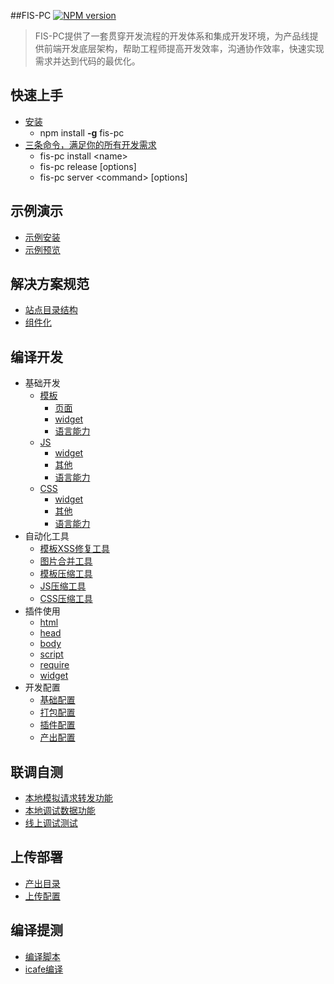 ##FIS-PC
[![NPM version](https://badge.fury.io/js/fis-pc.png)](http://badge.fury.io/js/fis-pc)

> FIS-PC提供了一套贯穿开发流程的开发体系和集成开发环境，为产品线提供前端开发底层架构，帮助工程师提高开发效率，沟通协作效率，快速实现需求并达到代码的最优化。

## 快速上手

* [安装](https://github.com/fis-dev/fis-pc/wiki/快速上手#)
    * npm install **-g** fis-pc
* [三条命令，满足你的所有开发需求](https://github.com/fis-dev/fis-pc/wiki/%E5%BF%AB%E9%80%9F%E4%B8%8A%E6%89%8B#%E4%B8%89%E6%9D%A1%E5%91%BD%E4%BB%A4%E6%BB%A1%E8%B6%B3%E4%BD%A0%E7%9A%84%E6%89%80%E6%9C%89%E9%9C%80%E6%B1%82)
    * fis-pc install &lt;name&gt;
    * fis-pc release &#91;options&#93;
    * fis-pc server &lt;command&gt; &#91;options&#93;

## 示例演示

* [示例安装](https://github.com/fis-dev/fis-pc/wiki/%E7%A4%BA%E4%BE%8B#%E7%A4%BA%E4%BE%8B%E5%AE%89%E8%A3%85)
* [示例预览](https://github.com/fis-dev/fis-pc/wiki/%E7%A4%BA%E4%BE%8B#%E7%A4%BA%E4%BE%8B%E9%A2%84%E8%A7%88)

## 解决方案规范

* [站点目录结构](https://github.com/fis-dev/fis-pc/wiki/%E8%A7%A3%E5%86%B3%E6%96%B9%E6%A1%88%E8%A7%84%E8%8C%83#)
* [组件化](https://github.com/fis-dev/fis-pc/wiki/%E8%A7%A3%E5%86%B3%E6%96%B9%E6%A1%88%E8%A7%84%E8%8C%83#-1)

## 编译开发

* 基础开发
    * [模板](https://github.com/fis-dev/fis-pc/wiki/模板)
        * [页面](https://github.com/fis-dev/fis-pc/wiki/%E6%A8%A1%E6%9D%BF#%E9%A1%B5%E9%9D%A2)
        * [widget](https://github.com/fis-dev/fis-pc/wiki/%E6%A8%A1%E6%9D%BF#widget)
        * [语言能力](https://github.com/fis-dev/fis-pc/wiki/%E6%A8%A1%E6%9D%BF#widget)
    * [JS](https://github.com/fis-dev/fis-pc/wiki/js)
        * [widget](https://github.com/fis-dev/fis-pc/wiki/js#widget)
        * [其他](https://github.com/fis-dev/fis-pc/wiki/js#%E5%85%B6%E4%BB%96)
        * [语言能力](https://github.com/fis-dev/fis-pc/wiki/js#%E8%AF%AD%E8%A8%80%E8%83%BD%E5%8A%9B)
    * [CSS](https://github.com/fis-dev/fis-pc/wiki/css)
        * [widget](https://github.com/fis-dev/fis-pc/wiki/css#widget)
        * [其他](https://github.com/fis-dev/fis-pc/wiki/css#%E5%85%B6%E4%BB%96)
        * [语言能力](https://github.com/fis-dev/fis-pc/wiki/css#%E8%AF%AD%E8%A8%80%E8%83%BD%E5%8A%9B)
* 自动化工具
    * [模板XSS修复工具](https://github.com/fis-dev/fis-pc/wiki/%E8%87%AA%E5%8A%A8%E5%8C%96%E5%B7%A5%E5%85%B7#xss)
    * [图片合并工具](https://github.com/fis-dev/fis-pc/wiki/%E8%87%AA%E5%8A%A8%E5%8C%96%E5%B7%A5%E5%85%B7#%E5%9B%BE%E7%89%87%E5%90%88%E5%B9%B6%E5%B7%A5%E5%85%B7)
    * [模板压缩工具](https://github.com/fis-dev/fis-pc/wiki/%E8%87%AA%E5%8A%A8%E5%8C%96%E5%B7%A5%E5%85%B7#%E6%A8%A1%E6%9D%BF%E5%8E%8B%E7%BC%A9%E5%B7%A5%E5%85%B7)
    * [JS压缩工具](https://github.com/fis-dev/fis-pc/wiki/%E8%87%AA%E5%8A%A8%E5%8C%96%E5%B7%A5%E5%85%B7#js%E5%8E%8B%E7%BC%A9%E5%B7%A5%E5%85%B7)
    * [CSS压缩工具](https://github.com/fis-dev/fis-pc/wiki/%E8%87%AA%E5%8A%A8%E5%8C%96%E5%B7%A5%E5%85%B7#css%E5%8E%8B%E7%BC%A9%E5%B7%A5%E5%85%B7)
* 插件使用
    * [html](https://github.com/fis-dev/fis-pc/wiki/%E6%8F%92%E4%BB%B6%E4%BD%BF%E7%94%A8#html)
    * [head](https://github.com/fis-dev/fis-pc/wiki/%E6%8F%92%E4%BB%B6%E4%BD%BF%E7%94%A8#head)
    * [body](https://github.com/fis-dev/fis-pc/wiki/%E6%8F%92%E4%BB%B6%E4%BD%BF%E7%94%A8#body)
    * [script](https://github.com/fis-dev/fis-pc/wiki/%E6%8F%92%E4%BB%B6%E4%BD%BF%E7%94%A8#script)
    * [require](https://github.com/fis-dev/fis-pc/wiki/%E6%8F%92%E4%BB%B6%E4%BD%BF%E7%94%A8#require)
    * [widget](https://github.com/fis-dev/fis-pc/wiki/%E6%8F%92%E4%BB%B6%E4%BD%BF%E7%94%A8#widget)
* 开发配置
    * [基础配置](https://github.com/fis-dev/fis-pc/wiki/%E5%9F%BA%E7%A1%80%E9%85%8D%E7%BD%AE)
    * [打包配置](https://github.com/fis-dev/fis-pc/wiki/%E6%89%93%E5%8C%85%E9%85%8D%E7%BD%AE)
    * [插件配置](https://github.com/fis-dev/fis-pc/wiki/%E6%8F%92%E4%BB%B6%E9%85%8D%E7%BD%AE)
    * [产出配置](https://github.com/fis-dev/fis-pc/wiki/%E4%BA%A7%E5%87%BA%E9%85%8D%E7%BD%AE)

## 联调自测

* [本地模拟请求转发功能](https://github.com/fis-dev/fis-pc/wiki/%E6%9C%AC%E5%9C%B0%E6%A8%A1%E6%8B%9F%E8%AF%B7%E6%B1%82%E8%BD%AC%E5%8F%91%E5%8A%9F%E8%83%BD)
* [本地调试数据功能](https://github.com/fis-dev/fis-pc/wiki/%E6%9C%AC%E5%9C%B0%E8%B0%83%E8%AF%95%E6%95%B0%E6%8D%AE%E5%8A%9F%E8%83%BD)
* [线上调试测试](https://github.com/fis-dev/fis-pc/wiki/%E7%BA%BF%E4%B8%8A%E8%B0%83%E8%AF%95%E6%B5%8B%E8%AF%95)

## 上传部署

* [产出目录](https://github.com/fis-dev/fis-pc/wiki/%E4%B8%8A%E4%BC%A0%E9%83%A8%E7%BD%B2#%E4%BA%A7%E5%87%BA%E7%9B%AE%E5%BD%95)
* [上传配置](https://github.com/fis-dev/fis-pc/wiki/%E4%B8%8A%E4%BC%A0%E9%83%A8%E7%BD%B2#%E4%B8%8A%E4%BC%A0%E9%85%8D%E7%BD%AE)

## 编译提测

* [编译脚本](https://github.com/fis-dev/fis-pc/wiki/%E7%BC%96%E8%AF%91%E6%8F%90%E6%B5%8B#%E7%BC%96%E8%AF%91%E8%84%9A%E6%9C%AC)
* [icafe编译](https://github.com/fis-dev/fis-pc/wiki/%E7%BC%96%E8%AF%91%E6%8F%90%E6%B5%8B#icafe%E7%BC%96%E8%AF%91)
